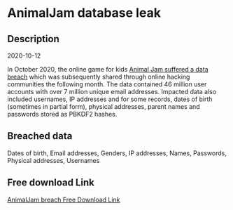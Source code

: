# AnimalJam database leak

## Description

2020-10-12

In October 2020, the online game for kids <a href="https://www.animaljam.com/en/2020databreach" target="_blank" rel="noopener">Animal Jam suffered a data breach</a> which was subsequently shared through online hacking communities the following month. The data contained 46 million user accounts with over 7 million unique email addresses. Impacted data also included usernames, IP addresses and for some records, dates of birth (sometimes in partial form), physical addresses, parent names and passwords stored as PBKDF2 hashes.

## Breached data

Dates of birth, Email addresses, Genders, IP addresses, Names, Passwords, Physical addresses, Usernames

## Free download Link

[AnimalJam breach Free Download Link](https://tinyurl.com/2b2k277t)